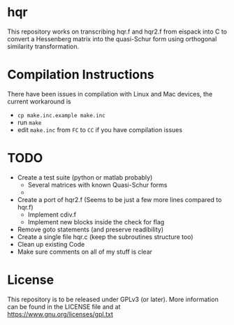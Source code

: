 # hqr
This repository works on transcribing hqr.f and hqr2.f from eispack into C to convert a Hessenberg matrix into the quasi-Schur form using orthogonal similarity transformation.

# Compilation Instructions
There have been issues in compilation with Linux and Mac devices, the current workaround is
* ```cp make.inc.example make.inc```
* run ```make```
* edit ```make.inc``` from ```FC``` to ```CC``` if you have compilation issues

# TODO
* Create a test suite (python or matlab probably)
    * Several matrices with known Quasi-Schur forms
    * 
* Create a port of hqr2.f (Seems to be just a few more lines compared to hqr.f)
    * Implement cdiv.f
    * Implement new blocks inside the check for flag
* Remove goto statements (and preserve readibility)
* Create a single file hqr.c (keep the subroutines structure too)
* Clean up existing Code
* Make sure comments on all of my stuff is clear

# License
This repository is to be released under GPLv3 (or later). More information can be found in the LICENSE file and at https://www.gnu.org/licenses/gpl.txt
